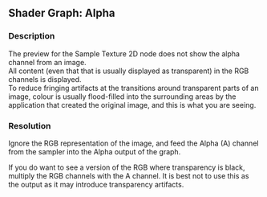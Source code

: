 ## Shader Graph: Alpha
### Description
The preview for the Sample Texture 2D node does not show the alpha channel from an image.  
All content (even that that is usually displayed as transparent) in the RGB channels is displayed.  
To reduce fringing artifacts at the transitions around transparent parts of an image, colour is usually flood-filled into the surrounding areas by the application that created the original image, and this is what you are seeing.

### Resolution
Ignore the RGB representation of the image, and feed the Alpha (A) channel from the sampler into the Alpha output of the graph.  

If you do want to see a version of the RGB where transparency is black, multiply the RGB channels with the A channel. It is best not to use this as the output as it may introduce transparency artifacts.  

